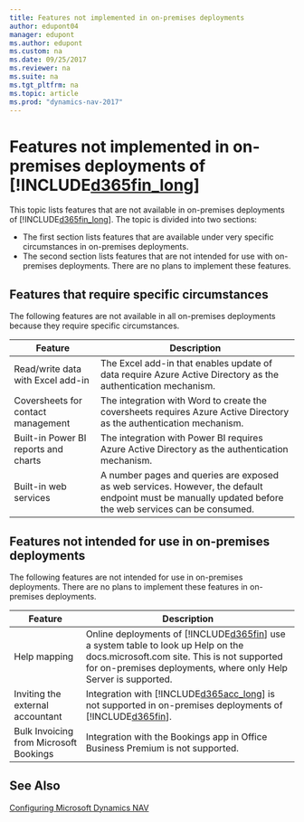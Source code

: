 ```yaml
---
title: Features not implemented in on-premises deployments
author: edupont04
manager: edupont
ms.author: edupont
ms.custom: na
ms.date: 09/25/2017
ms.reviewer: na
ms.suite: na
ms.tgt_pltfrm: na
ms.topic: article
ms.prod: "dynamics-nav-2017"
---
```

# Features not implemented in on-premises deployments of [!INCLUDE[d365fin_long](includes/d365fin_long_md.md)]

This topic lists features that are not available in on-premises deployments of [!INCLUDE[d365fin_long](includes/d365fin_long_md.md)]. The topic is divided into two sections:
- The first section lists features that are available under very specific circumstances in on-premises deployments.  
- The second section lists features that are not intended for use with on-premises deployments. There are no plans to implement these features.  

## Features that require specific circumstances
The following features are not available in all on-premises deployments because they require specific circumstances.  

| **Feature**                      |**Description**                                  |
|----------------------------------|-------------------------------------------------|
| Read/write data with Excel add-in       |The Excel add-in that enables update of data require Azure Active Directory as the authentication mechanism. |
|Coversheets for contact management|The integration with Word to create the coversheets requires Azure Active Directory as the authentication mechanism.|
| Built-in Power BI reports and charts       |The integration with Power BI requires Azure Active Directory as the authentication mechanism. |
|Built-in web services |A number pages and queries are exposed as web services. However, the default endpoint must be manually updated before the web services can be consumed.|

## Features not intended for use in on-premises deployments
The following features are not intended for use in on-premises deployments. There are no plans to implement these features in on-premises deployments.

| **Feature**                      |**Description**                                  |
|----------------------------------|-------------------------------------------------|
| Help mapping       |Online deployments of [!INCLUDE[d365fin](includes/d365fin_md.md)] use a system table to look up Help on the docs.microsoft.com site. This is not supported for on-premises deployments, where only Help Server is supported.|
|Inviting the external accountant|Integration with [!INCLUDE[d365acc_long](includes/d365acc_long_md.md)] is not supported in on-premises deployments of [!INCLUDE[d365fin](includes/d365fin_md.md)].|
|Bulk Invoicing from Microsoft Bookings|Integration with the Bookings app in Office Business Premium is not supported.|

## See Also
[Configuring Microsoft Dynamics NAV](Configuring-Microsoft-Dynamics-NAV.md)
